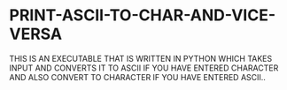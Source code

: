 # PRINT-ASCII-TO-CHAR-AND-VICE-VERSA
THIS IS AN EXECUTABLE THAT IS WRITTEN IN PYTHON WHICH TAKES INPUT AND CONVERTS IT TO ASCII IF YOU HAVE ENTERED CHARACTER AND ALSO CONVERT TO CHARACTER IF YOU HAVE ENTERED ASCII..
